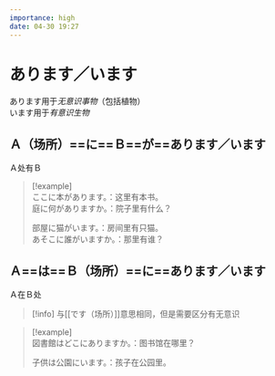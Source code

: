 ```yaml
---
importance: high
date: 04-30 19:27
---
```


# あります／います

あります用于*无意识事物*（包括植物）  
います用于*有意识生物*

## Ａ（场所）==に==Ｂ==が==あります／います

Ａ处有Ｂ

> [!example]  
> ここに本があります。：这里有本书。  
> 庭に何がありますか。：院子里有什么？
>
> 部屋に猫がいます。：房间里有只猫。  
> あそこに誰がいますか。：那里有谁？

## Ａ==は==Ｂ（场所）==に==あります／います

Ａ在Ｂ处

> [!info] 与[[です（场所）]]意思相同，但是需要区分有无意识

> [!example]  
> 図書館はどこにありますか。：图书馆在哪里？
>
> 子供は公園にいます。：孩子在公园里。